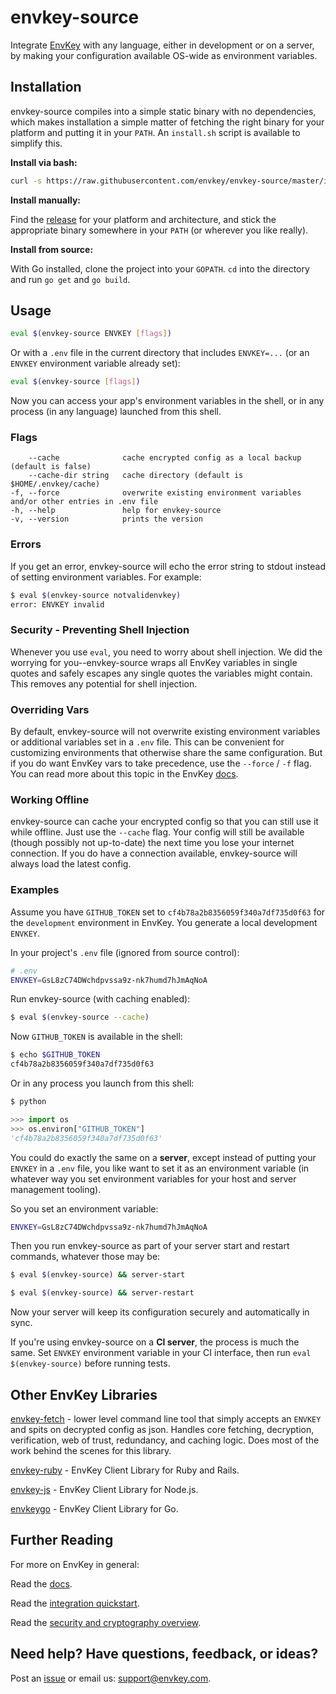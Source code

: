 # envkey-source

Integrate [EnvKey](https://www.envkey.com) with any language, either in development or on a server, by making your configuration available OS-wide as environment variables.

## Installation

envkey-source compiles into a simple static binary with no dependencies, which makes installation a simple matter of fetching the right binary for your platform and putting it in your `PATH`. An `install.sh` script is available to simplify this.

**Install via bash:**

```bash
curl -s https://raw.githubusercontent.com/envkey/envkey-source/master/install.sh | bash
```

**Install manually:**

Find the [release](https://github.com/envkey/envkey-source/releases) for your platform and architecture, and stick the appropriate binary somewhere in your `PATH` (or wherever you like really).

**Install from source:**

With Go installed, clone the project into your `GOPATH`. `cd` into the directory and run `go get` and `go build`.

## Usage

```bash
eval $(envkey-source ENVKEY [flags])
```

Or with a `.env` file in the current directory that includes `ENVKEY=...` (or an `ENVKEY` environment variable already set):

```bash
eval $(envkey-source [flags])
```

Now you can access your app's environment variables in the shell, or in any process (in any language) launched from this shell.

### Flags

```text
    --cache              cache encrypted config as a local backup (default is false)
    --cache-dir string   cache directory (default is $HOME/.envkey/cache)
-f, --force              overwrite existing environment variables and/or other entries in .env file
-h, --help               help for envkey-source
-v, --version            prints the version
```

### Errors

If you get an error, envkey-source will echo the error string to stdout instead of setting environment variables. For example:

```bash
$ eval $(envkey-source notvalidenvkey)
error: ENVKEY invalid
```

### Security - Preventing Shell Injection

Whenever you use `eval`, you need to worry about shell injection. We did the worrying for you--envkey-source wraps all EnvKey variables in single quotes and safely escapes any single quotes the variables might contain. This removes any potential for shell injection.

### Overriding Vars

By default, envkey-source will not overwrite existing environment variables or additional variables set in a `.env` file. This can be convenient for customizing environments that otherwise share the same configuration. But if you do want EnvKey vars to take precedence, use the `--force` / `-f` flag. You can read more about this topic in the EnvKey [docs](https://docs.envkey.com/overriding-envkey-variables.html).

### Working Offline

envkey-source can cache your encrypted config so that you can still use it while offline. Just use the `--cache` flag. Your config will still be available (though possibly not up-to-date) the next time you lose your internet connection. If you do have a connection available, envkey-source will always load the latest config.

### Examples

Assume you have `GITHUB_TOKEN` set to `cf4b78a2b8356059f340a7df735d0f63` for the `development` environment in EnvKey. You generate a local development `ENVKEY`.

In your project's `.env` file (ignored from source control):

```bash
# .env
ENVKEY=GsL8zC74DWchdpvssa9z-nk7humd7hJmAqNoA
```

Run envkey-source (with caching enabled):

```bash
$ eval $(envkey-source --cache)
```

Now `GITHUB_TOKEN` is available in the shell:

```bash
$ echo $GITHUB_TOKEN
cf4b78a2b8356059f340a7df735d0f63
```

Or in any process you launch from this shell:

```bash
$ python
```

```python
>>> import os
>>> os.environ["GITHUB_TOKEN"]
'cf4b78a2b8356059f340a7df735d0f63'
```

You could do exactly the same on a **server**, except instead of putting your `ENVKEY` in a `.env` file, you like want to set it as an environment variable (in whatever way you set environment variables for your host and server management tooling).

So you set an environment variable:

```bash
ENVKEY=GsL8zC74DWchdpvssa9z-nk7humd7hJmAqNoA
```

Then you run envkey-source as part of your server start and restart commands, whatever those may be:

```bash
$ eval $(envkey-source) && server-start
```

```bash
$ eval $(envkey-source) && server-restart
```

Now your server will keep its configuration securely and automatically in sync.

If you're using envkey-source on a **CI server**, the process is much the same. Set `ENVKEY` environment variable in your CI interface, then run `eval $(envkey-source)` before running tests.

## Other EnvKey Libraries

[envkey-fetch](https://github.com/envkey/envkey-fetch) - lower level command line tool that simply accepts an `ENVKEY` and spits on decrypted config as json. Handles core fetching, decryption, verification, web of trust, redundancy, and caching logic. Does most of the work behind the scenes for this library.

[envkey-ruby](https://github.com/envkey/envkey-fetch) - EnvKey Client Library for Ruby and Rails.

[envkey-js](https://github.com/envkey/envkey-js) - EnvKey Client Library for Node.js.

[envkeygo](https://github.com/envkey/envkeygo) - EnvKey Client Library for Go.

## Further Reading

For more on EnvKey in general:

Read the [docs](https://docs.envkey.com).

Read the [integration quickstart](https://docs.envkey.com/integration-quickstart.html).

Read the [security and cryptography overview](https://security.envkey.com).

## Need help? Have questions, feedback, or ideas?

Post an [issue](https://github.com/envkey/envkey-source/issues) or email us: [support@envkey.com](mailto:support@envkey.com).